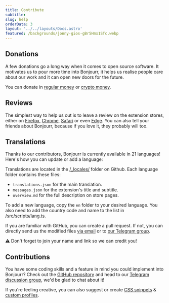 ```yaml
---
title: Contribute
subtitle:
slug: help
orderData: 3
layout: '../../layouts/Docs.astro'
featured: /backgrounds/jonny-gios-gBr5Hmx1STc.webp
---
```


## Donations

A few donations go a long way when it comes to open source software. It motivates us to pour more time into Bonjourr, it helps us realise people care about our work and it can open new doors for the future.

You can donate in [regular money](https://ko-fi.com/bonjourr) or [crypto money](https://commerce.coinbase.com/checkout/095cc203-130d-4e56-9716-3aa10a202d9b).

## Reviews

The simplest way to help us out is to leave a review on the extension stores, either on [Firefox](https://addons.mozilla.org/fr/firefox/addon/bonjourr-startpage/), [Chrome](https://chrome.google.com/webstore/detail/bonjourr-%C2%B7-minimalist-lig/dlnejlppicbjfcfcedcflplfjajinajd?hl=fr&authuser=0), [Safari](https://apps.apple.com/fr/app/bonjourr-startpage/id1615431236) or even [Edge](https://microsoftedge.microsoft.com/addons/detail/bonjourr/dehmmlejmefjphdeoagelkpaoolicmid). You can also tell your friends about Bonjourr, because if you love it, they probably will too.

## Translations

Thanks to our contributors, Bonjourr is currently available in 21 languages! Here's how you can update or add a language:

Translations are located in the [/\_locales/](https://github.com/victrme/Bonjourr/tree/master/_locales) folder on Github. Each language folder contains these files:

-   `translations.json` for the main translation.
-   `messages.json` for the extension's title and subtitle.
-   `overview.md` for the full description on store pages.

To add a new language, copy the `en` folder to your desired language. You also need to add the country code and name to the list in [/src/scripts/lang.ts](https://github.com/victrme/Bonjourr/blob/master/src/scripts/lang.ts).

If you are familiar with GitHub, you can create a pull request. If not, you can directly send us the modified files [via email](mailto:bonjourr.app@protonmail.com) or to [our Telegram group](https://t.me/BonjourrStartpage).

⚠️ Don't forget to join your name and link so we can credit you!

## Contributions

You have some coding skills and a feature in mind you could implement into Bonjourr? Check out the [GitHub repository](https://github.com/victrme/Bonjourr/) and head to our [Telegram discussion group](https://t.me/BonjourrStartpage), we'd be glad to chat about it!

If you're feeling creative, you can also suggest or create [CSS snippets](https://bonjourr.fr/css-snippet) & [custom profiles](https://bonjourr.fr/profiles).
